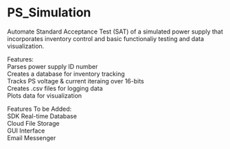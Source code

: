 # PS_Simulation
Automate Standard Acceptance Test (SAT) of a simulated power supply that incorporates inventory control and basic functionaliy testing and data visualization.

Features:\
Parses power supply ID number\
Creates a database for inventory tracking\
Tracks PS voltage & current iteraing over 16-bits\
Creates .csv files for logging data\
Plots data for visualization

Features To be Added:\
    SDK Real-time Database\
    Cloud File Storage\
    GUI Interface\
    Email Messenger
